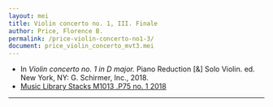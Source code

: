 ```yaml
---
layout: mei
title: Violin concerto no. 1, III. Finale
author: Price, Florence B.
permalink: /price-violin-concerto-no1-3/
document: price_violin_concerto_mvt3.mei
---
```


- In *Violin concerto no. 1 in D major.* Piano Reduction [&] Solo Violin. ed. New York, NY: G. Schirmer, Inc., 2018.
- <a href="https://tufts-primo.hosted.exlibrisgroup.com/permalink/f/bnf7qa/01TUN_ALMA21284948010003851" target="_blank"> Music Library Stacks M1013 .P75 no. 1 2018</a>

---

